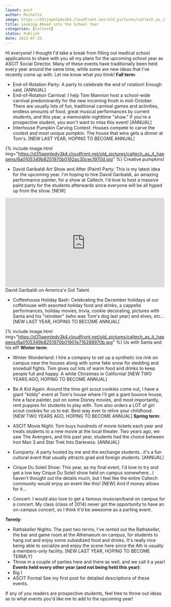 ```yaml
---
layout: post
author: Michelle
image: https://d31japmlpdv3k4.cloudfront.net/old_pictures/caltech_as_it_happens/6a0105349b8251970b0192ac30d037970d.jpg
title: Looking Ahead into the School Year
categories: [culture]
status: Publish
date: 2013-07-25
---
```


Hi everyone!
I thought I'd take a break from filling out medical school applications to share with you all my plans for the upcoming school year as ASCIT Social Director. Many of these events have traditionally been held every year around the same time, while some are new ideas that I've recently come up with. Let me know what you think!
**Fall term**:
+ End-of-Rotation Party: A party to celebrate the end of rotation! Enough said. [ANNUAL]
+ End-of-Rotation Carnival: I help Tom Mannion host a school-wide carnival predominantly for the new incoming frosh in mid-October. There are usually lots of fun, traditional carnival games and activities, endless amounts of food, great musical performances by current students, and this year, a memorable nighttime "show." If you're a prospective student, you won't want to miss this event! [ANNUAL]
+ Interhouse Pumpkin Carving Contest: Houses compete to carve the coolest and most unique pumpkin. The house that wins gets a dinner at Tom's. [NEW LAST YEAR, HOPING TO BECOME ANNUAL]


{% include image.html img="https://d31japmlpdv3k4.cloudfront.net/old_pictures/caltech_as_it_happens/6a0105349b8251970b0192ac30cec1970d.jpg" %}
Creative pumpkins!
+ David Garibaldi Art Show and After (Paint) Party: This is my latest idea for the upcoming year. I'm hoping to hire David Garibaldi, an amazing performance painter, for a show at Caltech. I'd love to host a massive paint party for the students afterwards since everyone will be all hyped up from the show. [NEW]
<iframe frameborder="0" height="281" src="https://www.youtube.com/embed/n2GvZHvJ90o?feature=oembed" width="500"></iframe>
David Garibaldi on America's Got Talent.

+ Coffeehouse Holiday Bash: Celebrating the December holidays at our coffehouse with assorted holiday food and drinks, a cappella performances, holiday movies, trivia, cookie decorating, pictures with Santa and his "reindeer" (who was Tom's dog last year) and elves, etc... [NEW LAST YEAR, HOPING TO BECOME ANNUAL]


{% include image.html img="https://d31japmlpdv3k4.cloudfront.net/old_pictures/caltech_as_it_happens/6a0105349b8251970b01901e716288970b.jpg" %}
Us with Santa and his elf!
**Winter term**:
+ Winter Wonderland: I hire a company to set up a synthetic ice rink on campus near the houses along with some fake snow for sledding and snowball fights. Tom gives out lots of warm food and drinks to keep people full and happy. A white Christmas in California! [NEW TWO YEARS AGO, HOPING TO BECOME ANNUAL]
+ Be A Kid Again: Around the time girl scout cookies come out, I have a giant "kiddy" event at Tom's house where I'll get a giant bounce house, hire a face painter, put on some Disney movies, and most importantly, rent puppies for students to play with. Tom also orders a LOT of girl scout cookies for us to eat. Best way ever to relive your childhood. [NEW TWO YEARS AGO, HOPING TO BECOME ANNUAL]
**Spring term**:
+ ASCIT Movie Night: Tom buys hundreds of movie tickets each year and treats students to a new movie at the local theater. Two years ago, we saw The Avengers, and this past year, students had the choice between Iron Man 3 and Star Trek Into Darkness. [ANNUAL]
+ Europarty: A party hosted by me and the exchange students...it's a fun cultural event that usually attracts grad and foreign students. [ANNUAL]
+ Cirque Du Soleil Show: This year, as my final event, I'd love to try and get a low key Cirque Du Soleil show held on campus somewhere...I haven't thought out the details much, but I feel like the entire Caltech community would enjoy an event like this! [NEW]
And if money allows for it...

+ Concert: I would also love to get a famous musician/band on campus for a concert. My class (class of 2014) never got the opportunity to have an on-campus concert, so I think it'd be awesome as a parting event.

**Termly**:
+ Rathskeller Nights: The past two terms, I've rented out the Rathskeller, the bar and game room at the Athenaeum on campus, for students to hang out and enjoy some subsidized food and drinks. It's really nice being able to socialize and enjoy the scene here since the Ath is usually a members-only facility. [NEW LAST YEAR, HOPING TO BECOME TERMLY]
+ Throw in a couple of parties here and there as well, and we call it a year!
**Events held every other year (and not being held this year)**:
+ Big I
+ ASCIT Formal
See my first post for detailed descriptions of these events.

If any of you readers are prospective students, feel free to throw out ideas as to what events you'd like me to add to the upcoming year!


